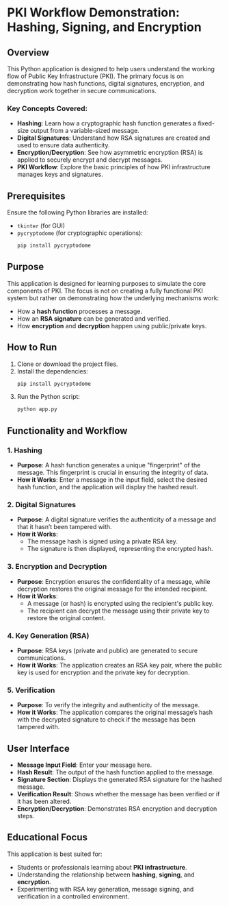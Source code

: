 
# PKI Workflow Demonstration: Hashing, Signing, and Encryption

## Overview
This Python application is designed to help users understand the working flow of Public Key Infrastructure (PKI). The primary focus is on demonstrating how hash functions, digital signatures, encryption, and decryption work together in secure communications.

### Key Concepts Covered:
- **Hashing**: Learn how a cryptographic hash function generates a fixed-size output from a variable-sized message.
- **Digital Signatures**: Understand how RSA signatures are created and used to ensure data authenticity.
- **Encryption/Decryption**: See how asymmetric encryption (RSA) is applied to securely encrypt and decrypt messages.
- **PKI Workflow**: Explore the basic principles of how PKI infrastructure manages keys and signatures.

## Prerequisites
Ensure the following Python libraries are installed:

- `tkinter` (for GUI)
- `pycryptodome` (for cryptographic operations):
  ```bash
  pip install pycryptodome
  ```

## Purpose
This application is designed for learning purposes to simulate the core components of PKI. The focus is not on creating a fully functional PKI system but rather on demonstrating how the underlying mechanisms work:
- How a **hash function** processes a message.
- How an **RSA signature** can be generated and verified.
- How **encryption** and **decryption** happen using public/private keys.

## How to Run

1. Clone or download the project files.
2. Install the dependencies:
   ```bash
   pip install pycryptodome
   ```
3. Run the Python script:
   ```bash
   python app.py
   ```

## Functionality and Workflow

### 1. Hashing
- **Purpose**: A hash function generates a unique "fingerprint" of the message. This fingerprint is crucial in ensuring the integrity of data.
- **How it Works**: Enter a message in the input field, select the desired hash function, and the application will display the hashed result.

### 2. Digital Signatures
- **Purpose**: A digital signature verifies the authenticity of a message and that it hasn’t been tampered with.
- **How it Works**: 
  - The message hash is signed using a private RSA key.
  - The signature is then displayed, representing the encrypted hash.
  
### 3. Encryption and Decryption
- **Purpose**: Encryption ensures the confidentiality of a message, while decryption restores the original message for the intended recipient.
- **How it Works**:
  - A message (or hash) is encrypted using the recipient's public key.
  - The recipient can decrypt the message using their private key to restore the original content.
  
### 4. Key Generation (RSA)
- **Purpose**: RSA keys (private and public) are generated to secure communications.
- **How it Works**: The application creates an RSA key pair, where the public key is used for encryption and the private key for decryption.

### 5. Verification
- **Purpose**: To verify the integrity and authenticity of the message.
- **How it Works**: The application compares the original message’s hash with the decrypted signature to check if the message has been tampered with.

## User Interface

- **Message Input Field**: Enter your message here.
- **Hash Result**: The output of the hash function applied to the message.
- **Signature Section**: Displays the generated RSA signature for the hashed message.
- **Verification Result**: Shows whether the message has been verified or if it has been altered.
- **Encryption/Decryption**: Demonstrates RSA encryption and decryption steps.

## Educational Focus

This application is best suited for:
- Students or professionals learning about **PKI infrastructure**.
- Understanding the relationship between **hashing**, **signing**, and **encryption**.
- Experimenting with RSA key generation, message signing, and verification in a controlled environment.
